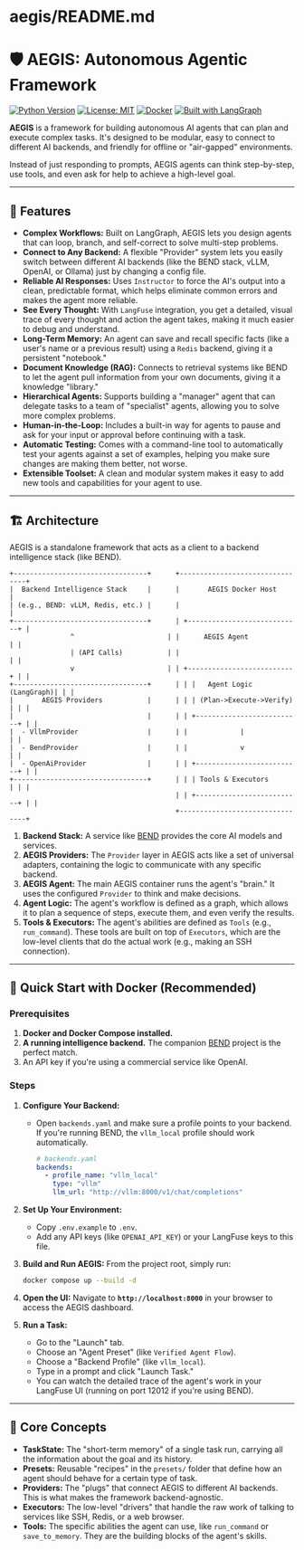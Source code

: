 # aegis/README.md
# 🛡️ AEGIS: Autonomous Agentic Framework

[![Python Version](https://img.shields.io/badge/python-3.13+-blue.svg)](https://www.python.org/)
[![License: MIT](https://img.shields.io/badge/License-MIT-yellow.svg)](https://opensource.org/licenses/MIT)
[![Docker](https://img.shields.io/badge/containerized-Docker-blue)](https://www.docker.com/)
[![Built with LangGraph](https://img.shields.io/badge/built%20with-LangGraph-orange)](https://github.com/langchain-ai/langgraph)

**AEGIS** is a framework for building autonomous AI agents that can plan and execute complex tasks. It's designed to be modular, easy to connect to different AI backends, and friendly for offline or "air-gapped" environments.

Instead of just responding to prompts, AEGIS agents can think step-by-step, use tools, and even ask for help to achieve a high-level goal.

---

## 🚀 Features

- **Complex Workflows:** Built on LangGraph, AEGIS lets you design agents that can loop, branch, and self-correct to solve multi-step problems.
- **Connect to Any Backend:** A flexible "Provider" system lets you easily switch between different AI backends (like the BEND stack, vLLM, OpenAI, or Ollama) just by changing a config file.
- **Reliable AI Responses:** Uses `Instructor` to force the AI's output into a clean, predictable format, which helps eliminate common errors and makes the agent more reliable.
- **See Every Thought:** With `LangFuse` integration, you get a detailed, visual trace of every thought and action the agent takes, making it much easier to debug and understand.
- **Long-Term Memory:** An agent can save and recall specific facts (like a user's name or a previous result) using a `Redis` backend, giving it a persistent "notebook."
- **Document Knowledge (RAG):** Connects to retrieval systems like BEND to let the agent pull information from your own documents, giving it a knowledge "library."
- **Hierarchical Agents:** Supports building a "manager" agent that can delegate tasks to a team of "specialist" agents, allowing you to solve more complex problems.
- **Human-in-the-Loop:** Includes a built-in way for agents to pause and ask for your input or approval before continuing with a task.
- **Automatic Testing:** Comes with a command-line tool to automatically test your agents against a set of examples, helping you make sure changes are making them better, not worse.
- **Extensible Toolset:** A clean and modular system makes it easy to add new tools and capabilities for your agent to use.

---

## 🏗️ Architecture

AEGIS is a standalone framework that acts as a client to a backend intelligence stack (like BEND).

```
+---------------------------------+      +--------------------------------+
|  Backend Intelligence Stack     |      |       AEGIS Docker Host        |
| (e.g., BEND: vLLM, Redis, etc.) |      |                                |
+---------------------------------+      | +----------------------------+ |
               ^                       | |      AEGIS Agent           | |
               | (API Calls)           | |                            | |
               v                       | | +--------------------------+ | |
+---------------------------------+      | | |   Agent Logic (LangGraph)| | |
|       AEGIS Providers           |      | | | (Plan->Execute->Verify)  | | |
|                                 |      | | +--------------------------+ | |
|  - VllmProvider                 |      | |             |              | |
|  - BendProvider                 |      | |             v              | |
|  - OpenAiProvider               |      | | +--------------------------+ | |
+---------------------------------+      | | | Tools & Executors        | | |
                                         | | +--------------------------+ | |
                                         +--------------------------------+
```

1.  **Backend Stack:** A service like [BEND](https://github.com/example/bend) provides the core AI models and services.
2.  **AEGIS Providers:** The `Provider` layer in AEGIS acts like a set of universal adapters, containing the logic to communicate with any specific backend.
3.  **AEGIS Agent:** The main AEGIS container runs the agent's "brain." It uses the configured `Provider` to think and make decisions.
4.  **Agent Logic:** The agent's workflow is defined as a graph, which allows it to plan a sequence of steps, execute them, and even verify the results.
5.  **Tools & Executors:** The agent's abilities are defined as `Tools` (e.g., `run_command`). These tools are built on top of `Executors`, which are the low-level clients that do the actual work (e.g., making an SSH connection).

---

## 🚀 Quick Start with Docker (Recommended)

### Prerequisites

1.  **Docker and Docker Compose installed.**
2.  **A running intelligence backend.** The companion [BEND](https://github.com/example/bend) project is the perfect match.
3.  An API key if you're using a commercial service like OpenAI.

### Steps

1.  **Configure Your Backend:**
    *   Open `backends.yaml` and make sure a profile points to your backend. If you're running BEND, the `vllm_local` profile should work automatically.
        ```yaml
        # backends.yaml
        backends:
          - profile_name: "vllm_local"
            type: "vllm"
            llm_url: "http://vllm:8000/v1/chat/completions"
        ```

2.  **Set Up Your Environment:**
    *   Copy `.env.example` to `.env`.
    *   Add any API keys (like `OPENAI_API_KEY`) or your LangFuse keys to this file.

3.  **Build and Run AEGIS:**
    From the project root, simply run:
    ```bash
    docker compose up --build -d
    ```

4.  **Open the UI:**
    Navigate to **`http://localhost:8000`** in your browser to access the AEGIS dashboard.

5.  **Run a Task:**
    *   Go to the "Launch" tab.
    *   Choose an "Agent Preset" (like `Verified Agent Flow`).
    *   Choose a "Backend Profile" (like `vllm_local`).
    *   Type in a prompt and click "Launch Task."
    *   You can watch the detailed trace of the agent's work in your LangFuse UI (running on port 12012 if you're using BEND).

---

## 🧠 Core Concepts

- **TaskState:** The "short-term memory" of a single task run, carrying all the information about the goal and its history.
- **Presets:** Reusable "recipes" in the `presets/` folder that define how an agent should behave for a certain type of task.
- **Providers:** The "plugs" that connect AEGIS to different AI backends. This is what makes the framework backend-agnostic.
- **Executors:** The low-level "drivers" that handle the raw work of talking to services like SSH, Redis, or a web browser.
- **Tools:** The specific abilities the agent can use, like `run_command` or `save_to_memory`. They are the building blocks of the agent's skills.
```